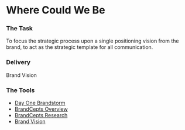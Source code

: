 # Where Could We Be

### The Task
To focus the strategic process upon a single positioning vision from the brand, to act as the strategic template for all communication.

### Delivery
Brand Vision

### The Tools
- [Day One Brandstorm](./day-one-brandstorm)
- [BrandCepts Overview](./brandcepts-overview)
- [BrandCepts Research](./brandcepts-research)
- [Brand Vision](./brand-vision)
